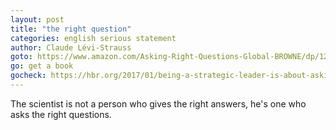 ```yaml
---
layout: post
title: "the right question"
categories: english serious statement
author: Claude Lévi-Strauss
goto: https://www.amazon.com/Asking-Right-Questions-Global-BROWNE/dp/1292068701/
go: get a book
gocheck: https://hbr.org/2017/01/being-a-strategic-leader-is-about-asking-the-right-questions
---
```

The scientist is not a person who gives the right answers, he's one who asks the right questions.

